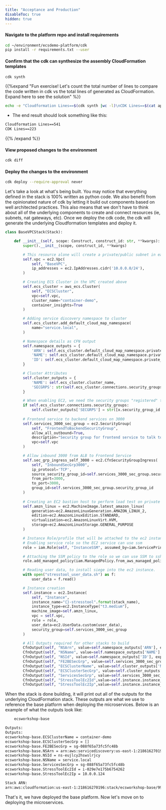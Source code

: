 ```yaml
---
title: "Acceptance and Production"
disableToc: true
hidden: true
---
```


#### Navigate to the platform repo and install requirements

```bash
cd ~/environment/ecsdemo-platform/cdk
pip install -r requirements.txt --user
```

#### Confirm that the cdk can synthesize the assembly CloudFormation templates

```bash
cdk synth
```

{{%expand "Fun exercise! Let's count the total number of lines to compare the code written in cdk vs the total lines of generated as CloudFormation. Expand here to see the solution" %}}

```bash
echo -e "Cloudformation Lines==$(cdk synth |wc -l)\nCDK Lines==$(cat app.py|wc -l)"
```

- The end result should look something like this:

```bash
Cloudformation Lines==541
CDK Lines==223
```

{{% /expand %}}

#### View proposed changes to the environment

```bash
cdk diff
```

#### Deploy the changes to the environment

```bash
cdk deploy --require-approval never
```

Let's take a look at what's being built. You may notice that everything defined in the stack is 100% written as python code. We also benefit from the opinionated nature of cdk by letting it build out components based on well architected practices. This also means that we don't have to think about all of the underlying components to create and connect resources (ie, subnets, nat gateways, etc). Once we deploy the cdk code, the cdk will generate the underlying Cloudformation templates and deploy it.

```python
class BaseVPCStack(Stack):

    def __init__(self, scope: Construct, construct_id: str, **kwargs):
        super().__init__(scope, construct_id, **kwargs)

        # This resource alone will create a private/public subnet in each AZ as well as nat/internet gateway(s)
        self.vpc = ec2.Vpc(
            self, "BaseVPC",
            ip_addresses = ec2.IpAddresses.cidr('10.0.0.0/24'),
        )

        # Creating ECS Cluster in the VPC created above
        self.ecs_cluster = aws_ecs.Cluster(
            self, "ECSCluster",
            vpc=self.vpc,
            cluster_name="container-demo",
            container_insights=True
        )

        # Adding service discovery namespace to cluster
        self.ecs_cluster.add_default_cloud_map_namespace(
            name="service.local",
        )

        # Namespace details as CFN output
        self.namespace_outputs = {
            'ARN': self.ecs_cluster.default_cloud_map_namespace.private_dns_namespace_arn,
            'NAME': self.ecs_cluster.default_cloud_map_namespace.private_dns_namespace_name,
            'ID': self.ecs_cluster.default_cloud_map_namespace.private_dns_namespace_id,
        }

        # Cluster Attributes
        self.cluster_outputs = {
            'NAME': self.ecs_cluster.cluster_name,
            'SECGRPS': str(self.ecs_cluster.connections.security_groups)
        }

        # When enabling EC2, we need the security groups "registered" to the cluster for imports in other service stacks
        if self.ecs_cluster.connections.security_groups:
            self.cluster_outputs['SECGRPS'] = str([x.security_group_id for x in self.ecs_cluster.connections.security_groups][0])
        
        # Frontend service to backend services on 3000
        self.services_3000_sec_group = ec2.SecurityGroup(
            self, "FrontendToBackendSecurityGroup",
            allow_all_outbound=True,
            description="Security group for frontend service to talk to backend services",
            vpc=self.vpc
        )

        # Allow inbound 3000 from ALB to Frontend Service
        self.sec_grp_ingress_self_3000 = ec2.CfnSecurityGroupIngress(
            self, "InboundSecGrp3000",
            ip_protocol='TCP',
            source_security_group_id=self.services_3000_sec_group.security_group_id,
            from_port=3000,
            to_port=3000,
            group_id=self.services_3000_sec_group.security_group_id
        )
        
        # Creating an EC2 bastion host to perform load test on private backend services
        self.amzn_linux = ec2.MachineImage.latest_amazon_linux(
            generation=ec2.AmazonLinuxGeneration.AMAZON_LINUX_2,
            edition=ec2.AmazonLinuxEdition.STANDARD,
            virtualization=ec2.AmazonLinuxVirt.HVM,
            storage=ec2.AmazonLinuxStorage.GENERAL_PURPOSE
        )

        # Instance Role/profile that will be attached to the ec2 instance 
        # Enabling service role so the EC2 service can use ssm
        role = iam.Role(self, "InstanceSSM", assumed_by=iam.ServicePrincipal("ec2.amazonaws.com"))

        # Attaching the SSM policy to the role so we can use SSM to ssh into the ec2 instance
        role.add_managed_policy(iam.ManagedPolicy.from_aws_managed_policy_name("service-role/AmazonEC2RoleforSSM"))

        # Reading user data, to install siege into the ec2 instance.
        with open("stresstool_user_data.sh") as f:
            user_data = f.read()

        # Instance creation
        self.instance = ec2.Instance(
            self, "Instance",
            instance_name="{}-stresstool".format(stack_name),
            instance_type=ec2.InstanceType("t3.medium"),
            machine_image=self.amzn_linux,
            vpc = self.vpc,
            role = role,
            user_data=ec2.UserData.custom(user_data),
            security_group=self.services_3000_sec_group
        )

        # All Outputs required for other stacks to build
        CfnOutput(self, "NSArn", value=self.namespace_outputs['ARN'], export_name="NSARN")
        CfnOutput(self, "NSName", value=self.namespace_outputs['NAME'], export_name="NSNAME")
        CfnOutput(self, "NSId", value=self.namespace_outputs['ID'], export_name="NSID")
        CfnOutput(self, "FE2BESecGrp", value=self.services_3000_sec_group.security_group_id, export_name="SecGrpId")
        CfnOutput(self, "ECSClusterName", value=self.cluster_outputs['NAME'], export_name="ECSClusterName")
        CfnOutput(self, "ECSClusterSecGrp", value=self.cluster_outputs['SECGRPS'], export_name="ECSSecGrpList")
        CfnOutput(self, "ServicesSecGrp", value=self.services_3000_sec_group.security_group_id, export_name="ServicesSecGrp")
        CfnOutput(self, "StressToolEc2Id",value=self.instance.instance_id)
        CfnOutput(self, "StressToolEc2Ip",value=self.instance.instance_private_ip)
```

When the stack is done building, it will print out all of the outputs for the underlying CloudFormation stack. These outputs are what we use to reference the base platform when deploying the microservices. Below is an example of what the outputs look like:

```bash
    ecsworkshop-base

Outputs:
Outputs:
ecsworkshop-base.ECSClusterName = container-demo
ecsworkshop-base.ECSClusterSecGrp = []
ecsworkshop-base.FE2BESecGrp = sg-088f65a73fc5fc48b
ecsworkshop-base.NSArn = arn:aws:servicediscovery:us-east-1:218616270196:namespace/ns-eujlcy2hswslrjcy
ecsworkshop-base.NSId = ns-eujlcy2hswslrjcy
ecsworkshop-base.NSName = service.local
ecsworkshop-base.ServicesSecGrp = sg-088f65a73fc5fc48b
ecsworkshop-base.StressToolEc2Id = i-029e7e175b6754262
ecsworkshop-base.StressToolEc2Ip = 10.0.0.124

Stack ARN:
arn:aws:cloudformation:us-east-1:218616270196:stack/ecsworkshop-base/99b4e7d0-a550-11ed-8358-121ce14ebb21
```

That's it, we have deployed the base platform. Now let's move on to deploying the microservices.
